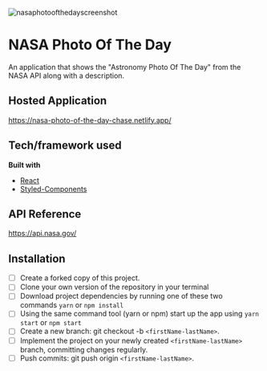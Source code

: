 ![nasaphotoofthedayscreenshot](https://lh3.googleusercontent.com/XAAms-BSnv0h0oIPsFaooZWnbMp-m6D5lOhSAMjz5UmlN03OZ8gWWL6TpQoq8ZgqLv5gonB8CKvvCCUI_DB5TBqACJHRE3LB-WDQ5ZOdjQyfESr7qZT_KcLa06dUC3Cm0TXDx_RHAE7xFpAQVmFVM7kndrE9BaK2-nhOHoQNqvMkbeEqsZ8RQ3bQWJSfq90lCB_lh_qeijL66hzDtJPkESEt3kucR3GwMddeq0-SVHC2OofRB-j2DGgYYOXGE8N31kJglsGdYy24HklSzmtWf63eIbscxt3e7XSxFPfDZIY67od7gbuhc55ejuFhwbK07EX8RLUkIlVr4En9kZVZQ9LMkgdcfhuNYQWDpqXrbguM4-uYYoj2DK8Oh8qa1l_EEUJDwC51cU8LFPNFGxhXeLOX4yTqPxcdeP4LgiZnHOqVTbIW6eHYwpGbSOfCnRhHTPJjY9gFERsLyvVHRAOzioDVuAxFKikurLgeX2zZ7QMA1asrbgeBOJRF28Wphvjy1d1pZ3AsnnJjRrWb660_X4lHaF3WzrPMTZAhR_4zebzK7Le1aMg5XTohhqK08OqLjMnGiDNtNlbRd_q_KSvtxEXqUlvEe-WJt57NEqBDyuFyC53kMxoWXx2sUoa8JE_DRNcH618gkar16eSVP0xIpUFIXe3Z-_r7TAOY_p5hNLAyVOIBCRbNziQD7t1b=w1904-h1080-no?authuser=0)
# NASA Photo Of The Day
An application that shows the "Astronomy Photo Of The Day" from the NASA API along with a description. 

## Hosted Application
https://nasa-photo-of-the-day-chase.netlify.app/

## Tech/framework used
<b>Built with</b>
- [React](https://reactjs.org/)
- [Styled-Components](https://styled-components.com/)

## API Reference
https://api.nasa.gov/

## Installation
- [ ] Create a forked copy of this project.
- [ ] Clone your own version of the repository in your terminal
- [ ] Download project dependencies by running one of these two commands `yarn` or `npm install`
- [ ] Using the same command tool (yarn or npm) start up the app using `yarn start` or `npm start`
- [ ] Create a new branch: git checkout -b `<firstName-lastName>`.
- [ ] Implement the project on your newly created `<firstName-lastName>` branch, committing changes regularly.
- [ ] Push commits: git push origin `<firstName-lastName>`.
